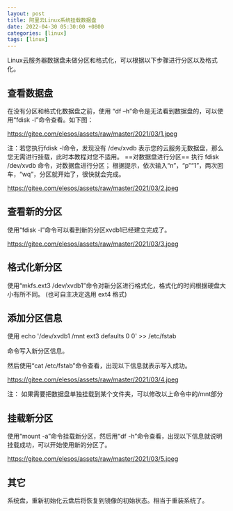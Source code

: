 ```yaml
---
layout: post
title: 阿里云Linux系统挂载数据盘
date: 2022-04-30 05:30:00 +0800
categories: [linux]
tags: [linux]
---
```

Linux云服务器数据盘未做分区和格式化，可以根据以下步骤进行分区以及格式化。
## 查看数据盘
在没有分区和格式化数据盘之前，使用 “df –h”命令是无法看到数据盘的，可以使用“fdisk -l”命令查看。如下图：

https://gitee.com/elesos/assets/raw/master/2021/03/1.jpeg

注：若您执行fdisk -l命令，发现没有 /dev/xvdb 表示您的云服务无数据盘，那么您无需进行挂载，此时本教程对您不适用。
==对数据盘进行分区==
执行 fdisk /dev/xvdb 命令，对数据盘进行分区； 根据提示，依次输入“n”，“p”“1”，两次回车，“wq”，分区就开始了，很快就会完成。

https://gitee.com/elesos/assets/raw/master/2021/03/2.jpeg
## 查看新的分区
使用“fdisk -l”命令可以看到新的分区xvdb1已经建立完成了。

https://gitee.com/elesos/assets/raw/master/2021/03/3.jpeg
## 格式化新分区
使用“mkfs.ext3 /dev/xvdb1”命令对新分区进行格式化，格式化的时间根据硬盘大小有所不同。 (也可自主决定选用 ext4 格式)
## 添加分区信息
使用
 echo '/dev/xvdb1  /mnt ext3    defaults    0  0' >> /etc/fstab

命令写入新分区信息。

然后使用“cat /etc/fstab”命令查看，出现以下信息就表示写入成功。

https://gitee.com/elesos/assets/raw/master/2021/03/4.jpeg

注： 如果需要把数据盘单独挂载到某个文件夹，可以修改以上命令中的/mnt部分
## 挂载新分区
使用“mount -a”命令挂载新分区，然后用“df -h”命令查看，出现以下信息就说明挂载成功，可以开始使用新的分区了。

https://gitee.com/elesos/assets/raw/master/2021/03/5.jpeg

## 其它
系统盘，重新初始化云盘后将恢复到镜像的初始状态。相当于重装系统了。
